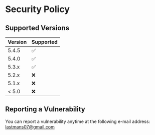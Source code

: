 # Security Policy

## Supported Versions

| Version | Supported          |
| ------- | ------------------ |
| 5.4.5   | :white_check_mark: |
| 5.4.0   | :white_check_mark: |
| 5.3.x   | :white_check_mark: |
| 5.2.x   | :x:                |
| 5.1.x   | :x:                |
| < 5.0   | :x:                |

## Reporting a Vulnerability

You can report a vulnerability anytime at the following e-mail address: lastmans07@gmail.com